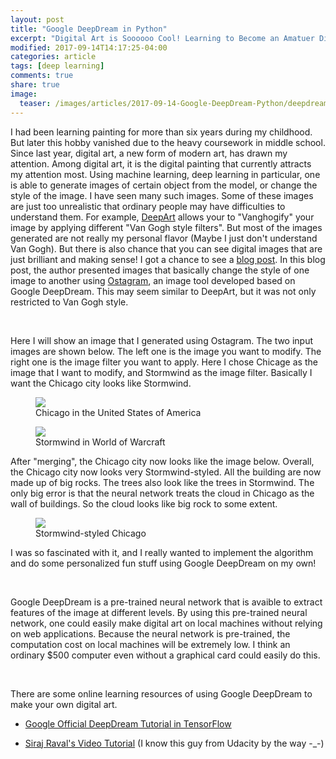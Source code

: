 ```yaml
---
layout: post
title: "Google DeepDream in Python"
excerpt: "Digital Art is Soooooo Cool! Learning to Become an Amatuer Digital Artist."
modified: 2017-09-14T14:17:25-04:00
categories: article
tags: [deep learning]
comments: true
share: true
image:
  teaser: /images/articles/2017-09-14-Google-DeepDream-Python/deepdream.jpg
---
```


I had been learning painting for more than six years during my childhood. But later this hobby vanished due to the heavy coursework in middle school. Since last year, digital art, a new form of modern art, has drawn my attention. Among digital art, it is the digital painting that currently attracts my attention most. Using machine learning, deep learning in particular, one is able to generate images of certain object from the model, or change the style of the image. I have seen many such images. Some of these images are just too unrealistic that ordinary people may have difficulties to understand them. For example, [DeepArt](https://deepart.io/) allows your to "Vanghogify" your image by applying different "Van Gogh style filters". But most of the images generated are not really my personal flavor (Maybe I just don't understand Van Gogh). But there is also chance that you can see digital images that are just brilliant and making sense! I got a chance to see a [blog post](https://www.boredpanda.com/inceptionism-neural-network-deep-dream-art/). In this blog post, the author presented images that basically change the style of one image to another using [Ostagram](http://www.ostagram.ru/static_pages/lenta?last_days=30), an image tool developed based on Google DeepDream. This may seem similar to DeepArt, but it was not only restricted to Van Gogh style. 

<br />

Here I will show an image that I generated using Ostagram. The two input images are shown below. The left one is the image you want to modify. The right one is the image filter you want to apply. Here I chose Chicage as the image that I want to modify, and Stormwind as the image filter. Basically I want the Chicago city looks like Stormwind.

<figure class = "titled-image">
    <img src = "{{ site.url }}/images/articles/2017-09-14-Google-DeepDream-Python/chicago.jpg">
    <figcaption>Chicago in the United States of America</figcaption>
</figure>

<figure class = "titled-image">
    <img src = "{{ site.url }}/images/articles/2017-09-14-Google-DeepDream-Python/stormwind.jpg">
    <figcaption>Stormwind in World of Warcraft</figcaption>
</figure>

After "merging", the Chicago city now looks like the image below. Overall, the Chicago city now looks very Stormwind-styled. All the building are now made up of big rocks. The trees also look like the trees in Stormwind. The only big error is that the neural network treats the cloud in Chicago as the wall of buildings. So the cloud looks like big rock to some extent.

<figure class = "titled-image">
    <img src = "{{ site.url }}/images/articles/2017-09-14-Google-DeepDream-Python/chicago-stormwind.jpg">
    <figcaption>Stormwind-styled Chicago</figcaption>
</figure>

I was so fascinated with it, and I really wanted to implement the algorithm and do some personalized fun stuff using Google DeepDream on my own!

<br />

Google DeepDream is a pre-trained neural network that is avaible to extract features of the image at different levels. By using this pre-trained neural network, one could easily make digital art on local machines without relying on web applications. Because the neural network is pre-trained, the computation cost on local machines will be extremely low. I think an ordinary $500 computer even without a graphical card could easily do this.

<br />

There are some online learning resources of using Google DeepDream to make your own digital art.

* [Google Official DeepDream Tutorial in TensorFlow](https://github.com/tensorflow/tensorflow/blob/master/tensorflow/examples/tutorials/deepdream/deepdream.ipynb) 

* [Siraj Raval's Video Tutorial](https://www.youtube.com/watch?v=MrBzgvUNr4w) (I know this guy from Udacity by the way -_-)
